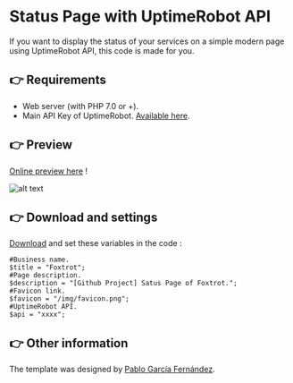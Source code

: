 # Status Page with UptimeRobot API

If you want to display the status of your services on a simple modern page using UptimeRobot API, this code is made for you.

## 👉 Requirements
- Web server (with PHP 7.0 or +).
- Main API Key of UptimeRobot. [Available here](https://uptimerobot.com/dashboard#mySettings).

## 👉 Preview

[Online preview here](https://foxtrot.network/github/uptimerobot_statuspage) !

![alt text](https://i.gyazo.com/b78ff53046b26f7710f371ebd6523460.png)

## 👉 Download and settings

[Download](https://github.com/matheograil/uptimerobot_statuspage/archive/master.zip) and set these variables in the code :

```
#Business name.
$title = "Foxtrot";
#Page description.
$description = "[Github Project] Satus Page of Foxtrot.";
#Favicon link.
$favicon = "/img/favicon.png";
#UptimeRobot API.
$api = "xxxx";
```

## 👉 Other information

The template was designed by [Pablo García Fernández](https://codepen.io/heypablete/pen/qdIsm).

